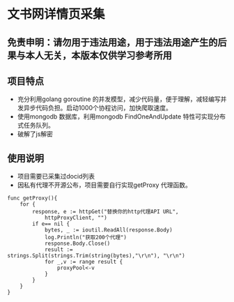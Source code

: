 # 文书网详情页采集
## 免责申明：请勿用于违法用途，用于违法用途产生的后果与本人无关，本版本仅供学习参考所用
## 项目特点
- 充分利用golang goroutine 的并发模型，减少代码量，便于理解，减轻编写并发异步代码负担。启动1000个协程访问，加快爬取速度。
- 使用mongodb 数据库，利用mongodb FindOneAndUpdate 特性可实现分布式任务队列。
- 破解了js解密
## 使用说明
- 项目需要已采集过docid列表
-  因私有代理不开源公布，项目需要自行实现getProxy 代理函数。

```
func getProxy(){
	for {
		response, e := httpGet("替换你的http代理API URL",
			httpProxyClient, "")
		if e== nil {
			bytes, _ := ioutil.ReadAll(response.Body)
			log.Println("获取200个代理")
			response.Body.Close()
			result := strings.Split(strings.Trim(string(bytes),"\r\n"), "\r\n")
			for _,v := range result {
				proxyPool<-v
			}
		}
	}
}
```